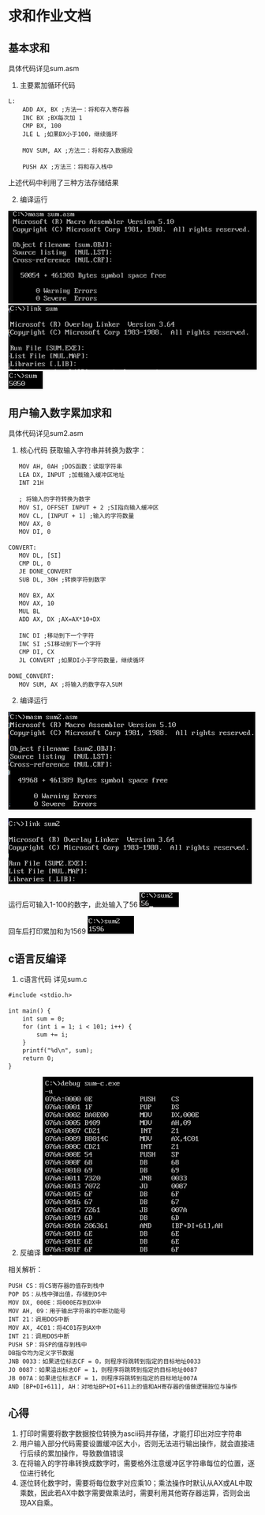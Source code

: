 # 求和作业文档

## 基本求和

具体代码详见sum.asm

1. 主要累加循环代码

```
L:
    ADD AX, BX ;方法一：将和存入寄存器
    INC BX ;BX每次加 1
    CMP BX, 100
    JLE L ;如果BX小于100，继续循环

    MOV SUM, AX ;方法二：将和存入数据段

    PUSH AX ;方法三：将和存入栈中
``` 
上述代码中利用了三种方法存储结果

2. 编译运行

![alt text](../Homework3/image/image.png)
![alt text](../Homework3/image/image-1.png)
![alt text](../Homework3/image/image-2.png)

## 用户输入数字累加求和

具体代码详见sum2.asm

1. 核心代码
获取输入字符串并转换为数字：
 ```
    MOV AH, 0AH ;DOS函数：读取字符串
    LEA DX, INPUT ;加载输入缓冲区地址
    INT 21H

    ; 将输入的字符转换为数字
    MOV SI, OFFSET INPUT + 2 ;SI指向输入缓冲区
    MOV CL, [INPUT + 1] ;输入的字符数量
    MOV AX, 0
    MOV DI, 0

CONVERT:
    MOV DL, [SI]
    CMP DL, 0
    JE DONE_CONVERT
    SUB DL, 30H ;转换字符到数字

    MOV BX, AX
    MOV AX, 10
    MUL BL
    ADD AX, DX ;AX=AX*10+DX

    INC DI ;移动到下一个字符
    INC SI ;SI移动到下一个字符
    CMP DI, CX
    JL CONVERT ;如果DI小于字符数量，继续循环

DONE_CONVERT:
    MOV SUM, AX ;将输入的数字存入SUM
 ```

2. 编译运行

![alt text](../Homework3/image/image-4.png)

![alt text](../Homework3/image/image-5.png)

运行后可输入1-100的数字，此处输入了56
![alt text](../Homework3/image/image-6.png)

回车后打印累加和为1569
![alt text](../Homework3/image/image-7.png)

## c语言反编译
1. c语言代码
详见sum.c
```
#include <stdio.h>

int main() {
    int sum = 0;
    for (int i = 1; i < 101; i++) {
        sum += i;
    }
    printf("%d\n", sum);
    return 0;
}
```

2. 反编译
![alt text](../Homework3/image/image-8.png)

相关解析：
```
PUSH CS：将CS寄存器的值存到栈中
POP DS：从栈中弹出值，存储到DS中
MOV DX, 000E：将000E存到DX中
MOV AH, 09：用于输出字符串的中断功能号
INT 21：调用DOS中断
MOV AX, 4C01：将4C01存到AX中
INT 21：调用DOS中断
PUSH SP：将SP的值存到栈中
DB指令均为定义字节数据
JNB 0033：如果进位标志CF = 0，则程序将跳转到指定的目标地址0033
JO 0087：如果溢出标志OF = 1，则程序将跳转到指定的目标地址0087
JB 007A：如果进位标志CF = 1，则程序将跳转到指定的目标地址007A
AND [BP+DI+611], AH：对地址BP+DI+611上的值和AH寄存器的值做逻辑按位与操作
```

## 心得
1. 打印时需要将数字数据按位转换为ascii码并存储，才能打印出对应字符串
2. 用户输入部分代码需要设置缓冲区大小，否则无法进行输出操作，就会直接进行后续的累加操作，导致数值错误
3. 在将输入的字符串转换成数字时，需要格外注意缓冲区字符串每位的位置，逐位进行转化
4. 逐位转化数字时，需要将每位数字对应乘10；乘法操作时默认从AX或AL中取乘数，因此若AX中数字需要做乘法时，需要利用其他寄存器运算，否则会出现AX自乘。

